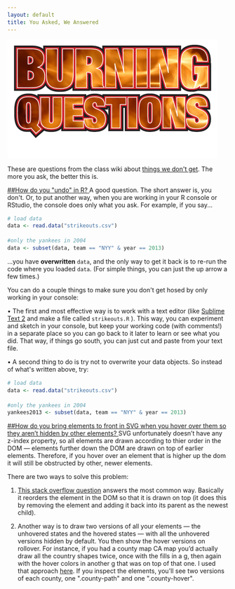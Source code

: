 ```yaml
---
layout: default
title: You Asked, We Answered
---
```

<img src="burning-questions.jpg">

These are questions from the class wiki about [things we don't get](https://github.com/shancarter/ucb-dataviz-fall-2013/wiki/Things-We-Don't-Get). The more you ask, the better this is.

<a id="undo-r" href="#undo-r">
##How do you "undo" in R?
</a>
A good question. The short answer is, you don't. Or, to put another way, when you are working in your R console or RStudio, the console does only what you ask. For example, if you say...

```r
# load data
data <- read.data("strikeouts.csv")

#only the yankees in 2004
data <- subset(data, team == "NYY" & year == 2013)

```
...you have **overwritten** `data`, and the only way to get it back is to re-run the code where you loaded `data`. (For simple things, you can just the up arrow a few times.)

You can do a couple things to make sure you don't get hosed by only working in your console:

• The first and most effective way is to work with a text editor (like [Sublime Text 2](http://www.sublimetext.com/2) and make a file called `strikeouts.R` ). This way, you can experiment and sketch in your console, but keep your working code (with comments!) in a separate place so you can go back to it later to learn or see what you did. That way, if things go south, you can just cut and paste from your text file.

• A second thing to do is try not to overwrite your data objects. So instead of what's written above, try:

```r
# load data
data <- read.data("strikeouts.csv")

#only the yankees in 2004
yankees2013 <- subset(data, team == "NYY" & year == 2013)
```

<a id="bring-to-front" href="#bring-to-front">
##How do you bring elements to front in SVG when you hover over them so they aren’t hidden by other elements?
</a>
SVG unfortunately doesn’t have any z-index property, so all elements are drawn according to thier order in the DOM — elements further down the DOM are drawn on top of earlier elements. Therefore, if you hover over an element that is higher up the dom it will still be obstructed by other, newer elements.

There are two ways to solve this problem:

1. [This stack overflow question](http://stackoverflow.com/questions/14167863/how-can-i-bring-a-circle-to-the-front-with-d3) answers the most common way. Basically it reorders the element in the DOM so that it is drawn on top (it does this by removing the element and adding it back into its parent as the newest child).

2. Another way is to draw two versions of all your elements — the unhovered states and the hovered states — with all the unhovered versions hidden by default. You then show the hover versions on rollover. For instance, if you had a county map CA map you’d actually draw all the country shapes twice, once with the fills in a g, then again with the hover colors in another g that was on top of that one. I used that approach [here](http://www.nytimes.com/interactive/2013/02/20/us/hispanics-californias-next-majority.html). If you inspect the elements, you'll see two versions of each county, one ".county-path" and one ".county-hover".
